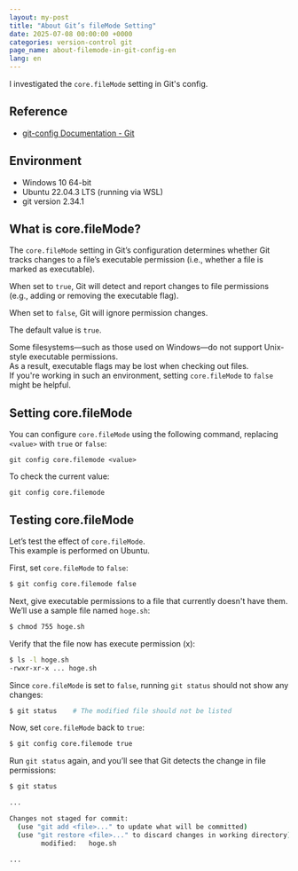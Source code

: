 ```yaml
---
layout: my-post
title: "About Git’s fileMode Setting"
date: 2025-07-08 00:00:00 +0000
categories: version-control git
page_name: about-filemode-in-git-config-en
lang: en
---
```


I investigated the `core.fileMode` setting in Git's config.

## Reference
- [git-config Documentation - Git](https://git-scm.com/docs/git-config)

## Environment
- Windows 10 64-bit
- Ubuntu 22.04.3 LTS (running via WSL)
- git version 2.34.1

## What is core.fileMode?
The `core.fileMode` setting in Git’s configuration determines whether Git tracks changes to a file’s executable permission (i.e., whether a file is marked as executable).

When set to `true`, Git will detect and report changes to file permissions (e.g., adding or removing the executable flag).

When set to `false`, Git will ignore permission changes.

The default value is `true`.

Some filesystems—such as those used on Windows—do not support Unix-style executable permissions.  
As a result, executable flags may be lost when checking out files.  
If you're working in such an environment, setting `core.fileMode` to `false` might be helpful.

## Setting core.fileMode
You can configure `core.fileMode` using the following command, replacing `<value>` with `true` or `false`:

```
git config core.filemode <value>
```

To check the current value:

```
git config core.filemode
```

## Testing core.fileMode
Let’s test the effect of `core.fileMode`.  
This example is performed on Ubuntu.

First, set `core.fileMode` to `false`: 

```bash
$ git config core.filemode false
```

Next, give executable permissions to a file that currently doesn't have them.
We’ll use a sample file named `hoge.sh`:

```bash
$ chmod 755 hoge.sh
```

Verify that the file now has execute permission (x):

```bash
$ ls -l hoge.sh
-rwxr-xr-x ... hoge.sh
```

Since `core.fileMode` is set to `false`, running `git status` should not show any changes:

```bash
$ git status    # The modified file should not be listed
```

Now, set `core.fileMode` back to `true`:

```bash
$ git config core.filemode true
```

Run `git status` again, and you’ll see that Git detects the change in file permissions:

```bash
$ git status

...

Changes not staged for commit:
  (use "git add <file>..." to update what will be committed)
  (use "git restore <file>..." to discard changes in working directory)
        modified:   hoge.sh

...
```
